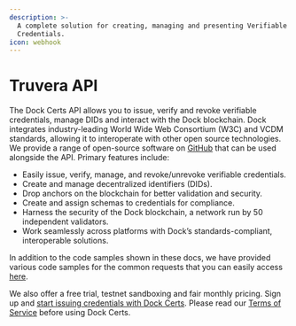 ```yaml
---
description: >-
  A complete solution for creating, managing and presenting Verifiable
  Credentials.
icon: webhook
---
```


# Truvera API

The Dock Certs API allows you to issue, verify and revoke verifiable credentials, manage DIDs and interact with the Dock blockchain. Dock integrates industry-leading World Wide Web Consortium (W3C) and VCDM standards, allowing it to interoperate with other open source technologies. We provide a range of open-source software on [GitHub](https://github.com/docknetwork) that can be used alongside the API. Primary features include:

* Easily issue, verify, manage, and revoke/unrevoke verifiable credentials.
* Create and manage decentralized identifiers (DIDs).
* Drop anchors on the blockchain for better validation and security.
* Create and assign schemas to credentials for compliance.
* Harness the security of the Dock blockchain, a network run by 50 independent validators.
* Work seamlessly across platforms with Dock’s standards-compliant, interoperable solutions.

In addition to the code samples shown in these docs, we have provided various code samples for the common requests that you can easily access [here](https://github.com/docknetwork/api-samples).

We also offer a free trial, testnet sandboxing and fair monthly pricing. Sign up and [start issuing credentials with Dock Certs](https://certs.dock.io/). Please read our [Terms of Service](https://www.dock.io/terms-of-service) before using Dock Certs.

##

###
